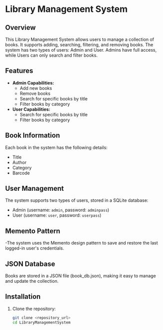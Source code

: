 # Library Management System

## Overview

This Library Management System allows users to manage a collection of books. It supports adding, searching, filtering, and removing books. The system has two types of users: Admin and User. Admins have full access, while Users can only search and filter books.

## Features

- **Admin Capabilities:**
  - Add new books
  - Remove books
  - Search for specific books by title
  - Filter books by category
- **User Capabilities:**
  - Search for specific books by title
  - Filter books by category

## Book Information

Each book in the system has the following details:
- Title
- Author
- Category
- Barcode

## User Management

The system supports two types of users, stored in a SQLite database:
- Admin (username: `admin`, password: `adminpass`)
- User (username: `user`, password: `userpass`)

## Memento Pattern
-The system uses the Memento design pattern to save and restore the last logged-in user's credentials.

## JSON Database
Books are stored in a JSON file (book_db.json), making it easy to manage and update the collection.

## Installation

1. Clone the repository:
   ```sh
   git clone <repository_url>
   cd LibraryManagementSystem
